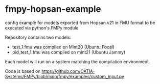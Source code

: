 # fmpy-hopsan-example
config example for models exported from Hopsan v21 in FMU format to be executed via python's FMPy module

Repository contains two models: 
- test_1.fmu was compiled on Mint20 (Ubuntu Focal)
- pid_test_1.fmu was compiled on mint21 (Ubuntu Jammy)

Each model will run on a system matching the compilation environment.

Code is based on https://github.com/CATIA-Systems/FMPy/blob/main/fmpy/examples/custom_input.py 
